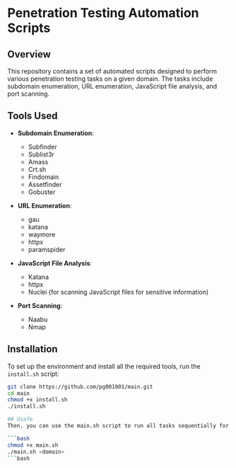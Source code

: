 # Penetration Testing Automation Scripts

## Overview

This repository contains a set of automated scripts designed to perform various penetration testing tasks on a given domain. The tasks include subdomain enumeration, URL enumeration, JavaScript file analysis, and port scanning.

## Tools Used

- **Subdomain Enumeration**:
  - Subfinder
  - Sublist3r
  - Amass
  - Crt.sh
  - Findomain
  - Assetfinder
  - Gobuster

- **URL Enumeration**:
  - gau 
  - katana
  - waymore
  - httpx
  - paramspider

- **JavaScript File Analysis**:
  - Katana
  - httpx
  - Nuclei (for scanning JavaScript files for sensitive information)

- **Port Scanning**:
  - Naabu
  - Nmap

## Installation

To set up the environment and install all the required tools, run the `install.sh` script:

```bash
git clone https://github.com/pg001001/main.git
cd main
chmod +x install.sh
./install.sh

## Usafe 
Then, you can use the main.sh script to run all tasks sequentially for a given domain:

```bash
chmod +x main.sh
./main.sh <domain>
```bash


